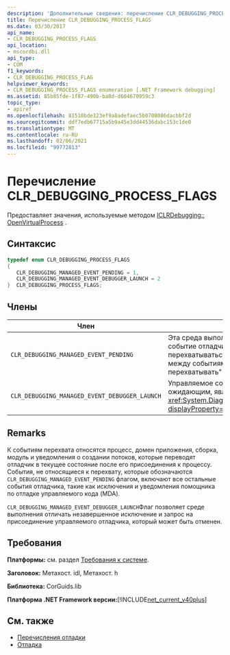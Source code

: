 ```yaml
---
description: 'Дополнительные сведения: перечисление CLR_DEBUGGING_PROCESS_FLAGS'
title: Перечисление CLR_DEBUGGING_PROCESS_FLAGS
ms.date: 03/30/2017
api_name:
- CLR_DEBUGGING_PROCESS_FLAGS
api_location:
- mscordbi.dll
api_type:
- COM
f1_keywords:
- CLR_DEBUGGING_PROCESS_FLAG
helpviewer_keywords:
- CLR_DEBUGGING_PROCESS_FLAGS enumeration [.NET Framework debugging]
ms.assetid: 85b85fde-1f87-490b-ba8d-d604670959c3
topic_type:
- apiref
ms.openlocfilehash: 81510bde123ef9a8adefaec5b0708086dacbbf2d
ms.sourcegitcommit: ddf7edb67715a5b9a45e3dd44536dabc153c1de0
ms.translationtype: MT
ms.contentlocale: ru-RU
ms.lasthandoff: 02/06/2021
ms.locfileid: "99772813"
---
```

# <a name="clr_debugging_process_flags-enumeration"></a>Перечисление CLR_DEBUGGING_PROCESS_FLAGS

Предоставляет значения, используемые методом [ICLRDebugging:: OpenVirtualProcess](iclrdebugging-openvirtualprocess-method.md) .  
  
## <a name="syntax"></a>Синтаксис  
  
```cpp  
typedef enum CLR_DEBUGGING_PROCESS_FLAGS  
{  
   CLR_DEBUGGING_MANAGED_EVENT_PENDING = 1,  
   CLR_DEBUGGING_MANAGED_EVENT_DEBUGGER_LAUNCH = 2  
}  CLR_DEBUGGING_PROCESS_FLAGS;  
```  
  
## <a name="members"></a>Члены  
  
|Член|Описание|  
|------------|-----------------|  
|`CLR_DEBUGGING_MANAGED_EVENT_PENDING`|Эта среда выполнения имеет управляемое событие отладчика, не являющегося перехватываться, для отправки. Различия между событиями "перехват" и "не перехватывать" см. в разделе "Примечания".|  
|`CLR_DEBUGGING_MANAGED_EVENT_DEBUGGER_LAUNCH`|Управляемое событие, которое является ожидающим, является <xref:System.Diagnostics.Debugger.Launch%2A?displayProperty=nameWithType> запросом.|  
  
## <a name="remarks"></a>Remarks  

 К событиям перехвата относятся процесс, домен приложения, сборка, модуль и уведомления о создании потоков, которые переводят отладчик в текущее состояние после его присоединения к процессу. События, не относящиеся к перехвату, которые обозначаются `CLR_DEBUGGING_MANAGED_EVENT_PENDING` флагом, включают все остальные события отладчика, такие как исключения и уведомления помощника по отладке управляемого кода (MDA).  
  
 `CLR_DEBUGGING_MANAGED_EVENT_DEBUGGER_LAUNCH`Флаг позволяет среде выполнения отличать незавершенное исключение и запрос на присоединение управляемого отладчика, который может быть отменен.  
  
## <a name="requirements"></a>Требования  

 **Платформы:** см. раздел [Требования к системе](../../get-started/system-requirements.md).  
  
 **Заголовок:** Метахост. idl, Метахост. h  
  
 **Библиотека:** CorGuids.lib  
  
 **Платформа .NET Framework версии:**[!INCLUDE[net_current_v40plus](../../../../includes/net-current-v40plus-md.md)]  
  
## <a name="see-also"></a>См. также

- [Перечисления отладки](debugging-enumerations.md)
- [Отладка](index.md)
